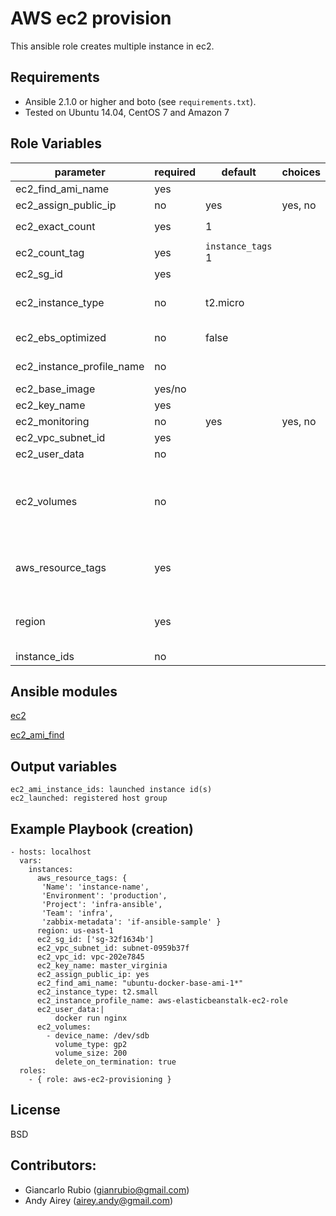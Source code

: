 AWS ec2 provision
=================

This ansible role creates multiple instance in ec2. 

Requirements
------------

- Ansible 2.1.0 or higher and boto (see `requirements.txt`).
- Tested on Ubuntu 14.04, CentOS 7 and Amazon 7

Role Variables
--------------

| parameter             | required | default | choices | comments |
| --------------------- | -------- | ------- | -------- |-------- |
| ec2_find_ami_name                   |  yes     |         || ami name to find. Ex: ubuntu-docker-base-ami-1* |
| ec2_assign_public_ip                   |   no    |    yes     |yes, no|  when provisioning within vpc, assign a public IP address. |
| ec2_exact_count                   |  yes     |     1    || exact number of instances to launch/terminate based on tags defined in `ec2_count_tag`|
| ec2_count_tag                   |  yes     |  `instance_tags`   1    || tags of instances to create/delete depending on `ec2_exact_count`|
| ec2_sg_id                   |   yes    |         || security group id (or list of ids) to use with the instance |
| ec2_instance_type                   |   no    |     t2.micro    || instance type to use for the instance, see http://docs.aws.amazon.com/AWSEC2/latest/UserGuide/instance-types.html|
| ec2_ebs_optimized  | no  |  false ||  whether instance is using optimized EBS volumes, see http://docs.aws.amazon.com/AWSEC2/latest/UserGuide/EBSOptimized.html|
| ec2_instance_profile_name |  no |   ||  Name of the IAM instance profile to use. Recommended to use aws-elasticbeanstalk-ec2-role |
| ec2_base_image  |  yes/no |   ||  ami ID to use for the instance. Only use when ec2_find_ami_name is blank. |
| ec2_key_name | yes  |   |   |key pair to use on the instance|
| ec2_monitoring  |  no | yes  | yes, no |  enable detailed monitoring (CloudWatch) for instance | 
| ec2_vpc_subnet_id | yes  |   || the subnet ID in which to launch the instance (VPC)  |
| ec2_user_data | no | | | opaque blob of data which is made available to the ec2 instance |
| ec2_volumes    | no | | |a list of hash/dictionaries of volumes to add to the new instance; '[{"key":"value", "key":"value"}]'; keys allowed are - device_name (str; required), delete_on_termination (bool; False), device_type (deprecated), ephemeral (str), encrypted (bool; False), snapshot (str), volume_type (str), iops (int) - device_type is deprecated use volume_type, iops must be set when volume_type='io1', ephemeral and snapshot are mutually exclusive.  |
| aws_resource_tags  | yes  |   | | a hash/dictionary of tags to add to the new instance or for starting/stopping instance by tag; '{"Key":"value"}' and '{"Environment":"production","Project":"infra-ansible","Team":"infra", "Name":"instance_name"}' |
| region |  yes |   || The AWS region to use. Must be specified if ec2_url is not used. If not specified then the value of the EC2_REGION environment variable, if any, is used. See http://docs.aws.amazon.com/general/latest/gr/rande.html#ec2_region  |
| instance_ids | no | | | ec2 instance id's, required when setting state to absent |


Ansible modules
---------------
[ec2](http://docs.ansible.com/ansible/ec2_module.html)

[ec2_ami_find](http://docs.ansible.com/ansible/ec2_ami_find_module.html)

Output variables
----------------
    ec2_ami_instance_ids: launched instance id(s)
    ec2_launched: registered host group

Example Playbook (creation)
---------------------------

   
    - hosts: localhost
      vars:
        instances:
          aws_resource_tags: {
           'Name': 'instance-name',
           'Environment': 'production',
           'Project': 'infra-ansible',
           'Team': 'infra',
           'zabbix-metadata': 'if-ansible-sample' }
          region: us-east-1
          ec2_sg_id: ['sg-32f1634b']
          ec2_vpc_subnet_id: subnet-0959b37f
          ec2_vpc_id: vpc-202e7845
          ec2_key_name: master_virginia
          ec2_assign_public_ip: yes
          ec2_find_ami_name: "ubuntu-docker-base-ami-1*"
          ec2_instance_type: t2.small
          ec2_instance_profile_name: aws-elasticbeanstalk-ec2-role
          ec2_user_data:|
              docker run nginx
          ec2_volumes:
            - device_name: /dev/sdb
              volume_type: gp2
              volume_size: 200
              delete_on_termination: true
      roles:
        - { role: aws-ec2-provisioning }


License
-------

BSD

Contributors:
------------------

* Giancarlo Rubio (<gianrubio@gmail.com>)
* Andy Airey (<airey.andy@gmail.com>)

